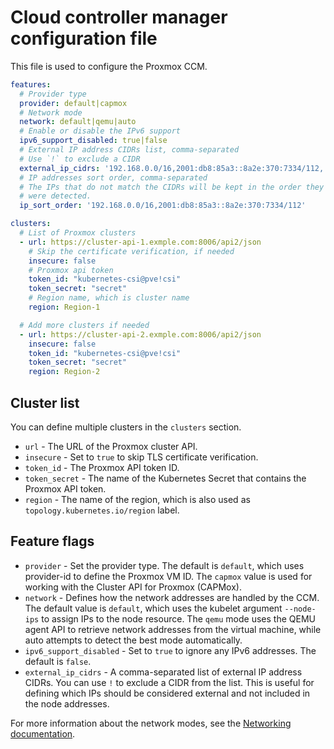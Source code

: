 # Cloud controller manager configuration file

This file is used to configure the Proxmox CCM.

```yaml
features:
  # Provider type
  provider: default|capmox
  # Network mode
  network: default|qemu|auto
  # Enable or disable the IPv6 support
  ipv6_support_disabled: true|false
  # External IP address CIDRs list, comma-separated
  # Use `!` to exclude a CIDR
  external_ip_cidrs: '192.168.0.0/16,2001:db8:85a3::8a2e:370:7334/112,!fd00:1234:5678::/64'
  # IP addresses sort order, comma-separated
  # The IPs that do not match the CIDRs will be kept in the order they
  # were detected.
  ip_sort_order: '192.168.0.0/16,2001:db8:85a3::8a2e:370:7334/112'

clusters:
  # List of Proxmox clusters
  - url: https://cluster-api-1.exmple.com:8006/api2/json
    # Skip the certificate verification, if needed
    insecure: false
    # Proxmox api token
    token_id: "kubernetes-csi@pve!csi"
    token_secret: "secret"
    # Region name, which is cluster name
    region: Region-1

  # Add more clusters if needed
  - url: https://cluster-api-2.exmple.com:8006/api2/json
    insecure: false
    token_id: "kubernetes-csi@pve!csi"
    token_secret: "secret"
    region: Region-2
```

## Cluster list

You can define multiple clusters in the `clusters` section.

* `url` - The URL of the Proxmox cluster API.
* `insecure` - Set to `true` to skip TLS certificate verification.
* `token_id` - The Proxmox API token ID.
* `token_secret` - The name of the Kubernetes Secret that contains the Proxmox API token.
* `region` - The name of the region, which is also used as `topology.kubernetes.io/region` label.

## Feature flags

* `provider` - Set the provider type. The default is `default`, which uses provider-id to define the Proxmox VM ID. The `capmox` value is used for working with the Cluster API for Proxmox (CAPMox).
* `network` - Defines how the network addresses are handled by the CCM. The default value is `default`, which uses the kubelet argument `--node-ips` to assign IPs to the node resource. The `qemu` mode uses the QEMU agent API to retrieve network addresses from the virtual machine, while auto attempts to detect the best mode automatically.
* `ipv6_support_disabled` - Set to `true` to ignore any IPv6 addresses. The default is `false`.
* `external_ip_cidrs` - A comma-separated list of external IP address CIDRs. You can use `!` to exclude a CIDR from the list. This is useful for defining which IPs should be considered external and not included in the node addresses.


For more information about the network modes, see the [Networking documentation](networking.md).

